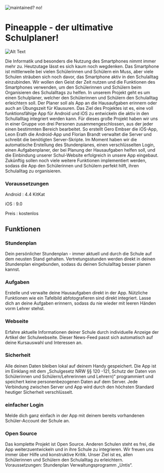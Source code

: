 ![maintained? no!](https://img.shields.io/badge/maintained%3F-no!-red.svg?style=flat)
# Pineapple - der ultimative Schulplaner!

 ![Alt Text](https://app.marienschule.de/img/header.png)
 
 Die Informatik und besonders die Nutzung des Smartphones nimmt immer mehr zu. Heutzutage lässt es sich kaum noch wegdenken. Das Smartphone ist mittlerweile bei vielen Schülerinnen und Schülern ein Muss, aber viele Schulen sträuben sich noch davor, das Smartphone aktiv in den Schulalltag einzubinden. Wir wollen den Geist der Zeit nutzen und die Funktionen des Smartphones verwenden, um den Schülerinnen und Schülern beim Organisieren des Schulalltags zu helfen. In unserem Projekt geht es um einen Schulplaner, welcher den Schülerinnen und Schülern den Schulalltag erleichtern soll. Der Planer soll als App an die Hausaufgaben erinnern oder auch an Übungszeit für Klausuren. Das Ziel des Projektes ist es, eine voll funktionsfähige App für Android und iOS zu entwickeln die aktiv in den Schullalltag integriert werden kann. Für dieses große Projekt haben wir uns in einer Gruppe von drei Personen zusammengeschlossen, aus der jeder einen bestimmten Bereich bearbeitet. So erstellt Gero Embser die iOS-App, Leon Erath die Android-App und Florian Brandt verwaltet die Server und schreibt die benötigten Server-Skripte. Im Moment haben wir die automatische Erstellung des Stundenplanes, einen verschlüsselten Login, einen Aufgabenplaner, der bei Planung der Hausaufgaben helfen soll, und die Einbindung unserer Schul-Website erfolgreich in unsere App eingebaut. Zukünftig sollen noch viele weitere Funktionen implementiert werden, sodass die App den Schülerinnen und Schülern perfekt hilft, ihren Schulalltag zu organisieren.

### Voraussetzungen

Android : 4.4 KitKat

iOS : 9.0

Preis : kostenlos

## Funktionen
### Stundenplan
Dein persönlicher Stundenplan - immer aktuell und durch die Schule auf dem neusten Stand gehalten. Vertretungsstunden werden direkt in deinen Stundenplan eingebunden, sodass du deinen Schulalltag besser planen kannst.
### Aufgaben
Erstelle und verwalte deine Hausaufgaben direkt in der App. Nützliche Funktionen wie ein Tafelbild abfotografieren sind direkt integriert. Lasse dich an deine Aufgaben erinnern, sodass du nie wieder mit leeren Händen vorm Lehrer stehst.
### Webseite
Erfahre aktuelle Informationen deiner Schule durch individuelle Anzeige der Artikel der Schulwebseite. Dieser News-Feed passt sich automatisch auf deine Kursauswahl und Interessen an.
### Sicherheit
Alle deinen Daten bleiben lokal auf deinem Handy gespeichert. Die App ist im Einklang mit dem „Schulgesetz NRW §§ 120 -121, Schutz der Daten von Schülerinnen und Schülern/Lehrerinnen und Lehrern)“ programmiert und speichert keine personenbezogenen Daten auf dem Server. Jede Verbindung zwischen Server und App wird durch den höchsten Standard heutiger Sicherheit verschlüsselt.
### einfacher Login
Melde dich ganz einfach in der App mit deinem bereits vorhandenen Schüler-Account der Schule an.
### Open Source
Das komplette Projekt ist Open Source. Anderen Schulen steht es frei, die App weiterzuentwickeln und in ihre Schule zu integrieren. Wir freuen uns immer über Hilfe und konstruktive Kritik. Unser Ziel ist es, allen Schülerinnen und Schülern den Schulalltag zu erleichtern. Voraussetzungen: Stundenplan Verwaltungsprogramm „Untis“. 
